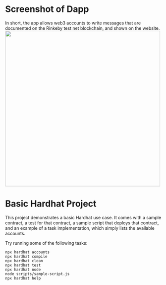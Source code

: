 # Screenshot of Dapp
In short, the app allows web3 accounts to write messages that are documented on the Rinkeby test net blockchain, and shown on the website. 
<img src="https://github.com/0xVitae/My-Portal/blob/main/Portal-ScreenShot.png" width='500'/>


# Basic Hardhat Project

This project demonstrates a basic Hardhat use case. It comes with a sample contract, a test for that contract, a sample script that deploys that contract, and an example of a task implementation, which simply lists the available accounts.

Try running some of the following tasks:

```shell
npx hardhat accounts
npx hardhat compile
npx hardhat clean
npx hardhat test
npx hardhat node
node scripts/sample-script.js
npx hardhat help
```
